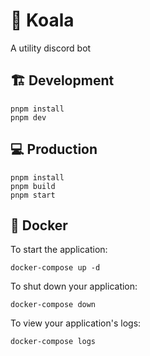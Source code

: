# 🐨 Koala

A utility discord bot

## 🏗 Development

```
pnpm install
pnpm dev
```

## 💻 Production

```
pnpm install
pnpm build
pnpm start
```

## 🐋 Docker

To start the application:

```
docker-compose up -d
```

To shut down your application:

```
docker-compose down
```

To view your application's logs:

```
docker-compose logs
```
